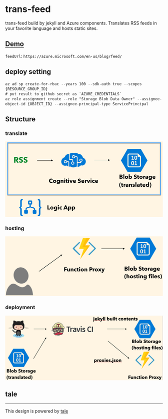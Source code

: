 # trans-feed
trans-feed build by jekyll and Azure components.
Translates RSS feeds in your favorite language and hosts static sites.

## [Demo](https://trans-feed.azurewebsites.net/)

`feedUrl`: `https://azure.microsoft.com/en-us/blog/feed/`

## deploy setting
```
az ad sp create-for-rbac --years 100 --sdk-auth true --scopes {RESOURCE_GROUP_ID}
# put result to github secret as `AZURE_CREDENTIALS`
az role assignment create --role "Storage Blob Data Owner" --assignee-object-id {OBJECT_ID} --assignee-principal-type ServicePrincipal
```

## Structure

### translate
![translate](https://raw.githubusercontent.com/kheiakiyama/trans-feed/master/structure/translate.png)

### hosting
![hosting](https://raw.githubusercontent.com/kheiakiyama/trans-feed/master/structure/hosting.png)

### deployment
![deployment](https://raw.githubusercontent.com/kheiakiyama/trans-feed/master/structure/deployment.png)

## tale
-------
This design is powered by [tale](https://chesterhow.github.io/tale)

